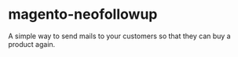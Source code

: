 # magento-neofollowup
A simple way to send mails to your customers so that they can buy a product again.
